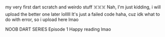my very first dart scratch and weirdo stuff
☠️☠️☠️
Nah, I'm just kidding, i will upload the better one later lolllll
It's just a failed code haha, cuz idk what to do with error, so i upload here lmao


NOOB DART SERIES
Episode 1
Happy reading lmao
